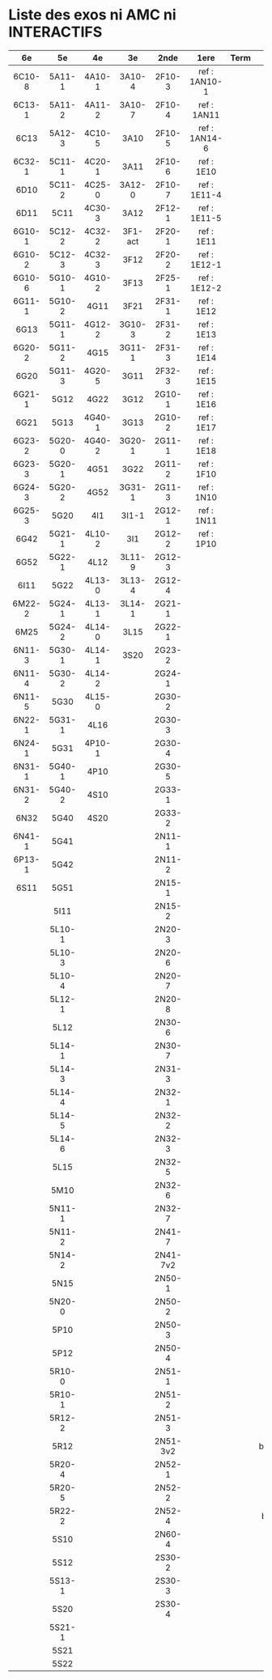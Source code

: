 # Liste des exos ni AMC ni INTERACTIFS

|6e|5e|4e|3e|2nde|1ere|Term|Reste|
|:-:|:-:|:-:|:-:|:-:|:-:|:-:|:-:|
|6C10-8|5A11-1|4A10-1|3A10-4|2F10-3|ref : 1AN10-1||beta3I12|
|6C13-1|5A11-2|4A11-2|3A10-7|2F10-4|ref : 1AN11||CM020|
|6C13|5A12-3|4C10-5|3A10|2F10-5|ref : 1AN14-6||CM021|
|6C32-1|5C11-1|4C20-1|3A11|2F10-6|ref : 1E10||ExC100|
|6D10|5C11-2|4C25-0|3A12-0|2F10-7|ref : 1E11-4||ExC101|
|6D11|5C11|4C30-3|3A12|2F12-1|ref : 1E11-5||HPC100|
|6G10-1|5C12-2|4C32-2|3F1-act|2F20-1|ref : 1E11||HPC103|
|6G10-2|5C12-3|4C32-3|3F12|2F20-2|ref : 1E12-1||HPC104|
|6G10-6|5G10-1|4G10-2|3F13|2F25-1|ref : 1E12-2||PEA11-1|
|6G11-1|5G10-2|4G11|3F21|2F31-1|ref : 1E12||PEA11|
|6G13|5G11-1|4G12-2|3G10-3|2F31-2|ref : 1E13||PEA12|
|6G20-2|5G11-2|4G15|3G11-1|2F31-3|ref : 1E14||PEA13|
|6G20|5G11-3|4G20-5|3G11|2F32-3|ref : 1E15||PEG20|
|6G21-1|5G12|4G22|3G12|2G10-1|ref : 1E16||PEG21|
|6G21|5G13|4G40-1|3G13|2G10-2|ref : 1E17||PEG22|
|6G23-2|5G20-0|4G40-2|3G20-1|2G11-1|ref : 1E18||PEG23|
|6G23-3|5G20-1|4G51|3G22|2G11-2|ref : 1F10||PEG24|
|6G24-3|5G20-2|4G52|3G31-1|2G11-3|ref : 1N10||P003|
|6G25-3|5G20|4I1|3I1-1|2G12-1|ref : 1N11||P004|
|6G42|5G21-1|4L10-2|3I1|2G12-2|ref : 1P10||P005|
|6G52|5G22-1|4L12|3L11-9|2G12-3|||P006|
|6I11|5G22|4L13-0|3L13-4|2G12-4|||P007|
|6M22-2|5G24-1|4L13-1|3L14-1|2G21-1|||P008|
|6M25|5G24-2|4L14-0|3L15|2G22-1|||P009|
|6N11-3|5G30-1|4L14-1|3S20|2G23-2|||P010|
|6N11-4|5G30-2|4L14-2||2G24-1|||P011|
|6N11-5|5G30|4L15-0||2G30-2|||P012|
|6N22-1|5G31-1|4L16||2G30-3|||P013|
|6N24-1|5G31|4P10-1||2G30-4|||P014|
|6N31-1|5G40-1|4P10||2G30-5|||P015|
|6N31-2|5G40-2|4S10||2G33-1|||P016|
|6N32|5G40|4S20||2G33-2|||P017|
|6N41-1|5G41|||2N11-1|||P018|
|6P13-1|5G42|||2N11-2|||P019|
|6S11|5G51|||2N15-1|||P020|
||5I11|||2N15-2|||beta2F31|
||5L10-1|||2N20-3|||beta3F23|
||5L10-3|||2N20-6|||beta3G15|
||5L10-4|||2N20-7|||beta3S20-1|
||5L12-1|||2N20-8|||beta3s21|
||5L12|||2N30-6|||beta4C31|
||5L14-1|||2N30-7|||beta4G20-3|
||5L14-3|||2N31-3|||beta4G20-4|
||5L14-4|||2N32-1|||beta5G30-2|
||5L14-5|||2N32-2|||beta6C33-1|
||5L14-6|||2N32-3|||beta6test2|
||5L15|||2N32-5|||beta6test2021|
||5M10|||2N32-6|||betaAleaFigure|
||5N11-1|||2N32-7|||betaAsymptotesObliques|
||5N11-2|||2N41-7|||betaEqCarreDansC|
||5N14-2|||2N41-7v2|||betaEqValAbs|
||5N15|||2N50-1|||betaEquations|
||5N20-0|||2N50-2|||betaEquationsLog|
||5P10|||2N50-3|||betaExo3d|
||5P12|||2N50-4|||betaExoLimite|
||5R10-0|||2N51-1|||betaExoSimpleMatthieu|
||5R10-1|||2N51-2|||betaModele10_simple_question-reponse|
||5R12-2|||2N51-3|||betaModele11_parametrable|
||5R12|||2N51-3v2|||betaModele20_plusieurs_types_de_questions|
||5R20-4|||2N52-1|||betaModele21_parametrables|
||5R20-5|||2N52-2|||betaModele22_avec_une_serie_de_valeurs|
||5R22-2|||2N52-4|||betaModele30_constructions_géométriques|
||5S10|||2N60-4|||betaModele31_parametrables|
||5S12|||2S30-2|||betaModele40_tableau_proportionnalite|
||5S13-1|||2S30-3|||betaModele41_tableau_signes_variations|
||5S20|||2S30-4|||betaModele50_Mathsteps|
||5S21-1||||||betaPol|
||5S21||||||betaProbaAouB|
||5S22||||||betaProbabilites|
